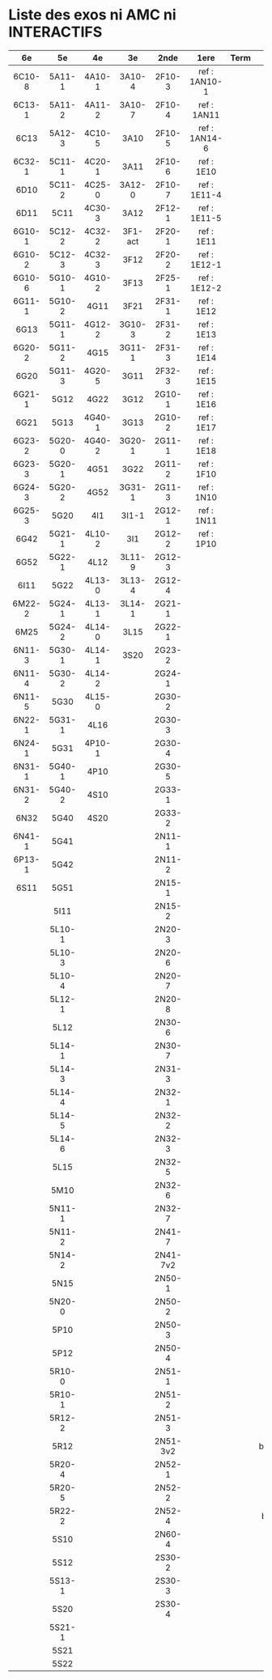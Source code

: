 # Liste des exos ni AMC ni INTERACTIFS

|6e|5e|4e|3e|2nde|1ere|Term|Reste|
|:-:|:-:|:-:|:-:|:-:|:-:|:-:|:-:|
|6C10-8|5A11-1|4A10-1|3A10-4|2F10-3|ref : 1AN10-1||beta3I12|
|6C13-1|5A11-2|4A11-2|3A10-7|2F10-4|ref : 1AN11||CM020|
|6C13|5A12-3|4C10-5|3A10|2F10-5|ref : 1AN14-6||CM021|
|6C32-1|5C11-1|4C20-1|3A11|2F10-6|ref : 1E10||ExC100|
|6D10|5C11-2|4C25-0|3A12-0|2F10-7|ref : 1E11-4||ExC101|
|6D11|5C11|4C30-3|3A12|2F12-1|ref : 1E11-5||HPC100|
|6G10-1|5C12-2|4C32-2|3F1-act|2F20-1|ref : 1E11||HPC103|
|6G10-2|5C12-3|4C32-3|3F12|2F20-2|ref : 1E12-1||HPC104|
|6G10-6|5G10-1|4G10-2|3F13|2F25-1|ref : 1E12-2||PEA11-1|
|6G11-1|5G10-2|4G11|3F21|2F31-1|ref : 1E12||PEA11|
|6G13|5G11-1|4G12-2|3G10-3|2F31-2|ref : 1E13||PEA12|
|6G20-2|5G11-2|4G15|3G11-1|2F31-3|ref : 1E14||PEA13|
|6G20|5G11-3|4G20-5|3G11|2F32-3|ref : 1E15||PEG20|
|6G21-1|5G12|4G22|3G12|2G10-1|ref : 1E16||PEG21|
|6G21|5G13|4G40-1|3G13|2G10-2|ref : 1E17||PEG22|
|6G23-2|5G20-0|4G40-2|3G20-1|2G11-1|ref : 1E18||PEG23|
|6G23-3|5G20-1|4G51|3G22|2G11-2|ref : 1F10||PEG24|
|6G24-3|5G20-2|4G52|3G31-1|2G11-3|ref : 1N10||P003|
|6G25-3|5G20|4I1|3I1-1|2G12-1|ref : 1N11||P004|
|6G42|5G21-1|4L10-2|3I1|2G12-2|ref : 1P10||P005|
|6G52|5G22-1|4L12|3L11-9|2G12-3|||P006|
|6I11|5G22|4L13-0|3L13-4|2G12-4|||P007|
|6M22-2|5G24-1|4L13-1|3L14-1|2G21-1|||P008|
|6M25|5G24-2|4L14-0|3L15|2G22-1|||P009|
|6N11-3|5G30-1|4L14-1|3S20|2G23-2|||P010|
|6N11-4|5G30-2|4L14-2||2G24-1|||P011|
|6N11-5|5G30|4L15-0||2G30-2|||P012|
|6N22-1|5G31-1|4L16||2G30-3|||P013|
|6N24-1|5G31|4P10-1||2G30-4|||P014|
|6N31-1|5G40-1|4P10||2G30-5|||P015|
|6N31-2|5G40-2|4S10||2G33-1|||P016|
|6N32|5G40|4S20||2G33-2|||P017|
|6N41-1|5G41|||2N11-1|||P018|
|6P13-1|5G42|||2N11-2|||P019|
|6S11|5G51|||2N15-1|||P020|
||5I11|||2N15-2|||beta2F31|
||5L10-1|||2N20-3|||beta3F23|
||5L10-3|||2N20-6|||beta3G15|
||5L10-4|||2N20-7|||beta3S20-1|
||5L12-1|||2N20-8|||beta3s21|
||5L12|||2N30-6|||beta4C31|
||5L14-1|||2N30-7|||beta4G20-3|
||5L14-3|||2N31-3|||beta4G20-4|
||5L14-4|||2N32-1|||beta5G30-2|
||5L14-5|||2N32-2|||beta6C33-1|
||5L14-6|||2N32-3|||beta6test2|
||5L15|||2N32-5|||beta6test2021|
||5M10|||2N32-6|||betaAleaFigure|
||5N11-1|||2N32-7|||betaAsymptotesObliques|
||5N11-2|||2N41-7|||betaEqCarreDansC|
||5N14-2|||2N41-7v2|||betaEqValAbs|
||5N15|||2N50-1|||betaEquations|
||5N20-0|||2N50-2|||betaEquationsLog|
||5P10|||2N50-3|||betaExo3d|
||5P12|||2N50-4|||betaExoLimite|
||5R10-0|||2N51-1|||betaExoSimpleMatthieu|
||5R10-1|||2N51-2|||betaModele10_simple_question-reponse|
||5R12-2|||2N51-3|||betaModele11_parametrable|
||5R12|||2N51-3v2|||betaModele20_plusieurs_types_de_questions|
||5R20-4|||2N52-1|||betaModele21_parametrables|
||5R20-5|||2N52-2|||betaModele22_avec_une_serie_de_valeurs|
||5R22-2|||2N52-4|||betaModele30_constructions_géométriques|
||5S10|||2N60-4|||betaModele31_parametrables|
||5S12|||2S30-2|||betaModele40_tableau_proportionnalite|
||5S13-1|||2S30-3|||betaModele41_tableau_signes_variations|
||5S20|||2S30-4|||betaModele50_Mathsteps|
||5S21-1||||||betaPol|
||5S21||||||betaProbaAouB|
||5S22||||||betaProbabilites|
